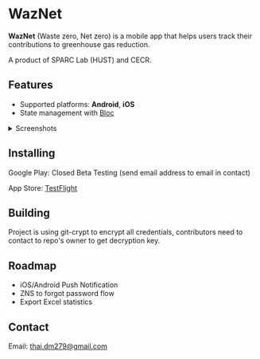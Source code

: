 # WazNet

**WazNet** (Waste zero, Net zero) is a mobile app that helps users track their contributions to greenhouse gas reduction.

A product of SPARC Lab (HUST) and CECR.

## Features

- Supported platforms: **Android**, **iOS**
- State management with [Bloc]()

<details>
<summary>Screenshots</summary>
</details>

## Installing

Google Play: Closed Beta Testing (send email address to email in contact)

App Store: [TestFlight](https://testflight.apple.com/join/9wRutKJ9)

## Building
Project is using git-crypt to encrypt all credentials, contributors need to contact to repo's owner to get decryption key.

## Roadmap
- iOS/Android Push Notification
- ZNS to forgot password flow
- Export Excel statistics

## Contact
Email: thai.dm279@gmail.com
